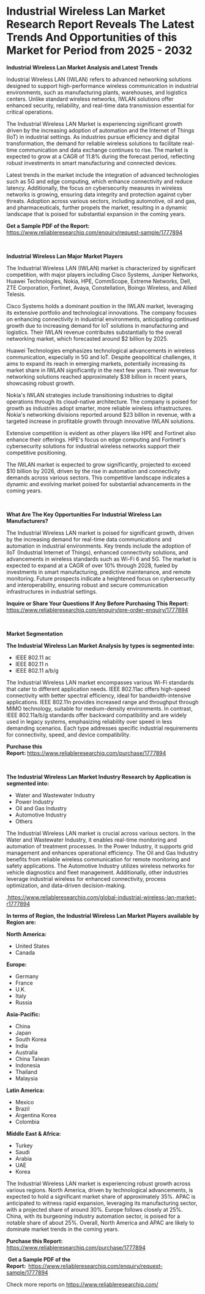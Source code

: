 <p><h1>Industrial Wireless Lan Market Research Report Reveals The Latest Trends And Opportunities of this Market for Period from 2025 - 2032</h1></p><p><strong>Industrial Wireless Lan Market Analysis and Latest Trends</strong></p>
<p><p>Industrial Wireless LAN (IWLAN) refers to advanced networking solutions designed to support high-performance wireless communication in industrial environments, such as manufacturing plants, warehouses, and logistics centers. Unlike standard wireless networks, IWLAN solutions offer enhanced security, reliability, and real-time data transmission essential for critical operations.</p><p>The Industrial Wireless LAN Market is experiencing significant growth driven by the increasing adoption of automation and the Internet of Things (IoT) in industrial settings. As industries pursue efficiency and digital transformation, the demand for reliable wireless solutions to facilitate real-time communication and data exchange continues to rise. The market is expected to grow at a CAGR of 11.8% during the forecast period, reflecting robust investments in smart manufacturing and connected devices.</p><p>Latest trends in the market include the integration of advanced technologies such as 5G and edge computing, which enhance connectivity and reduce latency. Additionally, the focus on cybersecurity measures in wireless networks is growing, ensuring data integrity and protection against cyber threats. Adoption across various sectors, including automotive, oil and gas, and pharmaceuticals, further propels the market, resulting in a dynamic landscape that is poised for substantial expansion in the coming years.</p></p>
<p><strong>Get a Sample PDF of the Report:&nbsp;</strong> <a href="https://www.reliableresearchiq.com/enquiry/request-sample/1777894?utm_campaign=2758&utm_medium=2&utm_source=Github&utm_content=ia&utm_term=09032025&utm_id=industrial-wireless-lan">https://www.reliableresearchiq.com/enquiry/request-sample/1777894</a></p>
<p>&nbsp;</p>
<p><strong>Industrial Wireless Lan Major Market Players</strong></p>
<p><p>The Industrial Wireless LAN (IWLAN) market is characterized by significant competition, with major players including Cisco Systems, Juniper Networks, Huawei Technologies, Nokia, HPE, CommScope, Extreme Networks, Dell, ZTE Corporation, Fortinet, Avaya, Constellation, Boingo Wireless, and Allied Telesis.</p><p>Cisco Systems holds a dominant position in the IWLAN market, leveraging its extensive portfolio and technological innovations. The company focuses on enhancing connectivity in industrial environments, anticipating continued growth due to increasing demand for IoT solutions in manufacturing and logistics. Their IWLAN revenue contributes substantially to the overall networking market, which forecasted around $2 billion by 2025.</p><p>Huawei Technologies emphasizes technological advancements in wireless communication, especially in 5G and IoT. Despite geopolitical challenges, it aims to expand its reach in emerging markets, potentially increasing its market share in IWLAN significantly in the next few years. Their revenue for networking solutions reached approximately $38 billion in recent years, showcasing robust growth.</p><p>Nokia's IWLAN strategies include transitioning industries to digital operations through its cloud-native architecture. The company is poised for growth as industries adopt smarter, more reliable wireless infrastructures. Nokia's networking divisions reported around $23 billion in revenue, with a targeted increase in profitable growth through innovative IWLAN solutions.</p><p>Extensive competition is evident as other players like HPE and Fortinet also enhance their offerings. HPE's focus on edge computing and Fortinet's cybersecurity solutions for industrial wireless networks support their competitive positioning.</p><p>The IWLAN market is expected to grow significantly, projected to exceed $10 billion by 2026, driven by the rise in automation and connectivity demands across various sectors. This competitive landscape indicates a dynamic and evolving market poised for substantial advancements in the coming years.</p></p>
<p>&nbsp;</p>
<p><strong>What Are The Key Opportunities For Industrial Wireless Lan Manufacturers?</strong></p>
<p><p>The Industrial Wireless LAN market is poised for significant growth, driven by the increasing demand for real-time data communications and automation in industrial environments. Key trends include the adoption of IIoT (Industrial Internet of Things), enhanced connectivity solutions, and advancements in wireless standards such as Wi-Fi 6 and 5G. The market is expected to expand at a CAGR of over 10% through 2028, fueled by investments in smart manufacturing, predictive maintenance, and remote monitoring. Future prospects indicate a heightened focus on cybersecurity and interoperability, ensuring robust and secure communication infrastructures in industrial settings.</p></p>
<p><strong>Inquire or Share Your Questions If Any Before Purchasing This Report:</strong> <a href="https://www.reliableresearchiq.com/enquiry/pre-order-enquiry/1777894?utm_campaign=2758&utm_medium=2&utm_source=Github&utm_content=ia&utm_term=09032025&utm_id=industrial-wireless-lan">https://www.reliableresearchiq.com/enquiry/pre-order-enquiry/1777894</a></p>
<p>&nbsp;</p>
<p><strong>Market Segmentation</strong></p>
<p><strong>The Industrial Wireless Lan Market Analysis by types is segmented into:</strong></p>
<p><ul><li>IEEE 802.11 ac</li><li>IEEE 802.11 n</li><li>IEEE 802.11 a/b/g</li></ul></p>
<p><p>The Industrial Wireless LAN market encompasses various Wi-Fi standards that cater to different application needs. IEEE 802.11ac offers high-speed connectivity with better spectral efficiency, ideal for bandwidth-intensive applications. IEEE 802.11n provides increased range and throughput through MIMO technology, suitable for medium-density environments. In contrast, IEEE 802.11a/b/g standards offer backward compatibility and are widely used in legacy systems, emphasizing reliability over speed in less demanding scenarios. Each type addresses specific industrial requirements for connectivity, speed, and device compatibility.</p></p>
<p><strong>Purchase this Report:&nbsp;</strong><a href="https://www.reliableresearchiq.com/purchase/1777894?utm_campaign=2758&utm_medium=2&utm_source=Github&utm_content=ia&utm_term=09032025&utm_id=industrial-wireless-lan">https://www.reliableresearchiq.com/purchase/1777894</a></p>
<p>&nbsp;</p>
<p><strong>The Industrial Wireless Lan Market Industry Research by Application is segmented into:</strong></p>
<p><ul><li>Water and Wastewater Industry</li><li>Power Industry</li><li>Oil and Gas Industry</li><li>Automotive Industry</li><li>Others</li></ul></p>
<p><p>The Industrial Wireless LAN market is crucial across various sectors. In the Water and Wastewater Industry, it enables real-time monitoring and automation of treatment processes. In the Power Industry, it supports grid management and enhances operational efficiency. The Oil and Gas Industry benefits from reliable wireless communication for remote monitoring and safety applications. The Automotive Industry utilizes wireless networks for vehicle diagnostics and fleet management. Additionally, other industries leverage industrial wireless for enhanced connectivity, process optimization, and data-driven decision-making.</p></p>
<p><a href="https://www.reliableresearchiq.com/global-industrial-wireless-lan-market-r1777894?utm_campaign=2758&utm_medium=2&utm_source=Github&utm_content=ia&utm_term=09032025&utm_id=industrial-wireless-lan">&nbsp;https://www.reliableresearchiq.com/global-industrial-wireless-lan-market-r1777894</a></p>
<p><strong>In terms of Region, the Industrial Wireless Lan Market Players available by Region are:</strong></p>
<p>
    <p> <strong> North America: </strong>
        <ul>
            <li>United States</li>
            <li>Canada</li>
        </ul>
        </p> 
    <p> <strong> Europe: </strong>
        <ul>
            <li>Germany</li>
            <li>France</li>
            <li>U.K.</li>
            <li>Italy</li>
            <li>Russia</li>
        </ul>
        </p> 
    <p> <strong> Asia-Pacific: </strong>
        <ul>
            <li>China</li>
            <li>Japan</li>
            <li>South Korea</li>
            <li>India</li>
            <li>Australia</li>
            <li>China Taiwan</li>
            <li>Indonesia</li>
            <li>Thailand</li>
            <li>Malaysia</li>
        </ul>
        </p> 
    <p> <strong> Latin America: </strong>
        <ul>
            <li>Mexico</li>
            <li>Brazil</li>
            <li>Argentina Korea</li>
            <li>Colombia</li>
        </ul>
        </p> 
    <p> <strong> Middle East & Africa: </strong>
        <ul>
            <li>Turkey</li>
            <li>Saudi</li>
            <li>Arabia</li>
            <li>UAE</li>
            <li>Korea</li>
        </ul>
    </p>
    </p>
<p><p>The Industrial Wireless LAN market is experiencing robust growth across various regions. North America, driven by technological advancements, is expected to hold a significant market share of approximately 35%. APAC is anticipated to witness rapid expansion, leveraging its manufacturing sector, with a projected share of around 30%. Europe follows closely at 25%. China, with its burgeoning industry automation sector, is poised for a notable share of about 25%. Overall, North America and APAC are likely to dominate market trends in the coming years.</p></p>
<p><strong>Purchase this Report: </strong><a href="https://www.reliableresearchiq.com/purchase/1777894?utm_campaign=2758&utm_medium=2&utm_source=Github&utm_content=ia&utm_term=09032025&utm_id=industrial-wireless-lan">https://www.reliableresearchiq.com/purchase/1777894</a></p>
<p>&nbsp;<strong>Get a Sample PDF of the Report:&nbsp;&nbsp;</strong><a href="https://www.reliableresearchiq.com/enquiry/request-sample/1777894?utm_campaign=2758&utm_medium=2&utm_source=Github&utm_content=ia&utm_term=09032025&utm_id=industrial-wireless-lan">https://www.reliableresearchiq.com/enquiry/request-sample/1777894</a></p>
<p><strong></strong></p>
<p>Check more reports on <a href="https://www.reliableresearchiq.com/?utm_campaign=2758&utm_medium=2&utm_source=Github&utm_content=ia&utm_term=09032025&utm_id=industrial-wireless-lan">https://www.reliableresearchiq.com/</a></p>